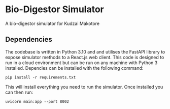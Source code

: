 # Bio-Digestor Simulator
A bio-digestor simulator for Kudzai Makotore

## Dependencies

The codebase is written in Python 3.10 and and utilises the FastAPI library to expose simulator methods to a React.js web client. This code is designed to run in a  cloud environment but can be run on any machine with Python 3 installed. Depencies can be installed with the following command:

```
pip install -r requirements.txt
```

This will install everything you need to run the simulator. Once installed you can then run:

```
uvicorn main:app --port 8002
```
